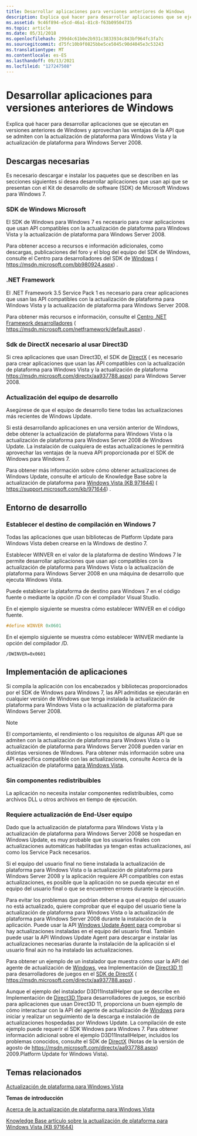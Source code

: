 ```yaml
---
title: Desarrollar aplicaciones para versiones anteriores de Windows
description: Explica qué hacer para desarrollar aplicaciones que se ejecutan en versiones anteriores de Windows y aprovechan las ventajas de la API que se admiten con la actualización de plataforma para Windows Vista y la actualización de plataforma para Windows Server 2008.
ms.assetid: 9c46f894-e5cd-46a1-81c8-f63b09504735
ms.topic: article
ms.date: 05/31/2018
ms.openlocfilehash: 299d4c61b0e2b931c3833934c843bf964fc3fa7c
ms.sourcegitcommit: d75fc10b9f0825bbe5ce5045c90d4045e3c53243
ms.translationtype: MT
ms.contentlocale: es-ES
ms.lasthandoff: 09/13/2021
ms.locfileid: "127247508"
---
```

# <a name="developing-applications-for-previous-versions-of-windows"></a>Desarrollar aplicaciones para versiones anteriores de Windows

Explica qué hacer para desarrollar aplicaciones que se ejecutan en versiones anteriores de Windows y aprovechan las ventajas de la API que se admiten con la actualización de plataforma para Windows Vista y la actualización de plataforma para Windows Server 2008.

## <a name="required-downloads"></a>Descargas necesarias

Es necesario descargar e instalar los paquetes que se describen en las secciones siguientes si desea desarrollar aplicaciones que usan api que se presentan con el Kit de desarrollo de software (SDK) de Microsoft Windows para Windows 7.

### <a name="microsoft-windows-sdk"></a>SDK de Windows Microsoft

El SDK de Windows para Windows 7 es necesario para crear aplicaciones que usan API compatibles con la actualización de plataforma para Windows Vista y la actualización de plataforma para Windows Server 2008.

Para obtener acceso a recursos e información adicionales, como descargas, publicaciones del foro y el blog del equipo del SDK de Windows, consulte el Centro para desarrolladores del SDK de [Windows](https://msdn.microsoft.com/bb980924.aspx) ( https://msdn.microsoft.com/bb980924.aspx) .

### <a name="net-framework"></a>.NET Framework

El .NET Framework 3.5 Service Pack 1 es necesario para crear aplicaciones que usan las API compatibles con la actualización de plataforma para Windows Vista y la actualización de plataforma para Windows Server 2008.

Para obtener más recursos e información, consulte el [Centro .NET Framework desarrolladores](https://msdn.microsoft.com/netframework/default.aspx) ( https://msdn.microsoft.com/netframework/default.aspx) .

### <a name="directx-sdk-required-when-using-direct3d"></a>Sdk de DirectX necesario al usar Direct3D

Si crea aplicaciones que usan Direct3D, el SDK de [DirectX](/previous-versions/windows/apps/hh452744(v=win.10)) ( es necesario para crear aplicaciones que usan las API compatibles con la actualización de plataforma para Windows Vista y la actualización de plataforma https://msdn.microsoft.com/directx/aa937788.aspx) para Windows Server 2008.

### <a name="update-your-development-computer"></a>Actualización del equipo de desarrollo

Asegúrese de que el equipo de desarrollo tiene todas las actualizaciones más recientes de Windows Update.

Si está desarrollando aplicaciones en una versión anterior de Windows, debe obtener la actualización de plataforma para Windows Vista o la actualización de plataforma para Windows Server 2008 de Windows Update. La instalación de cualquiera de estas actualizaciones le permitirá aprovechar las ventajas de la nueva API proporcionada por el SDK de Windows para Windows 7.

Para obtener más información sobre cómo obtener actualizaciones de Windows Update, consulte el artículo de Knowledge Base sobre la actualización de plataforma para [Windows Vista (KB 971644)](https://support.microsoft.com/kb/971644) ( https://support.microsoft.com/kb/971644) .

## <a name="development-environment"></a>Entorno de desarrollo

### <a name="set-the-build-target-to-windows-7"></a>Establecer el destino de compilación en Windows 7

Todas las aplicaciones que usan bibliotecas de Platform Update para Windows Vista deben crearse en la Windows de destino 7.

Establecer WINVER en el valor de la plataforma de destino Windows 7 le permite desarrollar aplicaciones que usan api compatibles con la actualización de plataforma para Windows Vista o la actualización de plataforma para Windows Server 2008 en una máquina de desarrollo que ejecuta Windows Vista.

Puede establecer la plataforma de destino para Windows 7 en el código fuente o mediante la opción /D con el compilador Visual Studio.

En el ejemplo siguiente se muestra cómo establecer WINVER en el código fuente.


```C++
#define WINVER 0x0601
```



En el ejemplo siguiente se muestra cómo establecer WINVER mediante la opción del compilador /D.

``` syntax
/DWINVER=0x0601
```

## <a name="application-deployment"></a>Implementación de aplicaciones

Si compila la aplicación con los encabezados y bibliotecas proporcionados por el SDK de Windows para Windows 7, las API admitidas se ejecutarán en cualquier versión de Windows que tenga instalada la actualización de plataforma para Windows Vista o la actualización de plataforma para Windows Server 2008.

> [!Note]  
> El comportamiento, el rendimiento o los requisitos de algunas API que se admiten con la actualización de plataforma para Windows Vista o la actualización de plataforma para Windows Server 2008 pueden variar en distintas versiones de Windows. Para obtener más información sobre una API específica compatible con las actualizaciones, consulte Acerca de la actualización de plataforma [para Windows Vista](platform-update-for-windows-vista-overview.md).

 

### <a name="no-redistributable-components"></a>Sin componentes redistribuibles

La aplicación no necesita instalar componentes redistribuibles, como archivos DLL u otros archivos en tiempo de ejecución.

### <a name="requires-updated-end-user-computer"></a>Requiere actualización de End-User equipo

Dado que la actualización de plataforma para Windows Vista y la actualización de plataforma para Windows Server 2008 se hospedan en Windows Update, es muy probable que los usuarios finales con actualizaciones automáticas habilitadas ya tengan estas actualizaciones, así como los Service Pack necesarios.

Si el equipo del usuario final no tiene instalada la actualización de plataforma para Windows Vista o la actualización de plataforma para Windows Server 2008 y la aplicación requiere API compatibles con estas actualizaciones, es posible que la aplicación no se pueda ejecutar en el equipo del usuario final o que se encuentren errores durante la ejecución.

Para evitar los problemas que podrían deberse a que el equipo del usuario no está actualizado, quiere comprobar que el equipo del usuario tiene la actualización de plataforma para Windows Vista o la actualización de plataforma para Windows Server 2008 durante la instalación de la aplicación. Puede usar la API [Windows Update Agent para](/windows/desktop/Wua_Sdk/portal-client) comprobar si hay actualizaciones instaladas en el equipo del usuario final. También puede usar la API Windows Update Agent para descargar e instalar las actualizaciones necesarias durante la instalación de la aplicación si el usuario final aún no ha instalado las actualizaciones.

Para obtener un ejemplo de un instalador que muestra cómo usar la API del agente de actualización de [Windows](/windows/desktop/Wua_Sdk/portal-client), vea Implementación de [Direct3D 11](../direct3darticles/direct3d11-deployment.md) para desarrolladores de juegos en el [SDK de DirectX](/previous-versions/windows/apps/hh452744(v=win.10)) ( https://msdn.microsoft.com/directx/aa937788.aspx) .

Aunque el ejemplo del instalador D3D11InstallHelper que se describe en Implementación de [Direct3D 11](../direct3darticles/direct3d11-deployment.md)para desarrolladores de juegos, se escribió para aplicaciones que usan Direct3D 11, proporciona un buen ejemplo de cómo interactuar con la API del agente de actualización de [Windows](/windows/desktop/Wua_Sdk/portal-client) para iniciar y realizar un seguimiento de la descarga e instalación de actualizaciones hospedadas por Windows Update. La compilación de este ejemplo puede requerir el SDK Windows para Windows 7. Para obtener información adicional sobre el ejemplo D3D11InstallHelper, incluidos los problemas conocidos, consulte el SDK de [DirectX](/previous-versions/windows/apps/hh452744(v=win.10)) (Notas de la versión de agosto de https://msdn.microsoft.com/directx/aa937788.aspx) 2009.Platform Update for Windows Vista).

## <a name="related-topics"></a>Temas relacionados

<dl> <dt>

[Actualización de plataforma para Windows Vista](platform-update-for-windows-vista-portal.md)
</dt> <dt>

**Temas de introducción**
</dt> <dt>

[Acerca de la actualización de plataforma para Windows Vista](platform-update-for-windows-vista-overview.md)
</dt> <dt>

[Knowledge Base artículo sobre la actualización de plataforma para Windows Vista (KB 971644)](https://support.microsoft.com/kb/971644)
</dt> </dl>

 

 